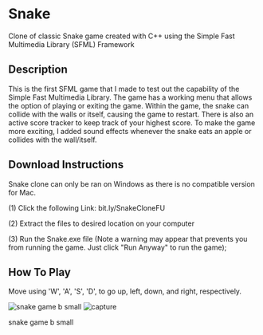 # Snake
Clone of classic Snake game created with C++ using the Simple Fast Multimedia Library (SFML) Framework

## Description
This is the first SFML game that I made to test out the capability of the Simple Fast Multimedia Library. The game has a working menu that allows the option of playing or exiting the game. Within the game, the snake can collide with the walls or itself, causing the game to restart. There is also an active score tracker to keep track of your highest score. To make the game more exciting, I added sound effects whenever the snake eats an apple or collides with the wall/itself.

## Download Instructions
Snake clone can only be ran on Windows as there is no compatible version for Mac. 

(1) Click the following Link: bit.ly/SnakeCloneFU

(2) Extract the files to desired location on your computer

(3) Run the Snake.exe file (Note a warning may appear that prevents you from running the game. Just click "Run Anyway" to run the game);

## How To Play

Move using 'W', 'A', 'S', 'D', to go up, left, down, and right, respectively.


![snake game b small](https://user-images.githubusercontent.com/23549050/31362106-a28a0a18-ad0b-11e7-9da2-3579ca9493a7.png) ![capture](https://user-images.githubusercontent.com/23549050/52458090-2d3eb200-2b12-11e9-960e-3c0abd22b092.JPG)



snake game b small
